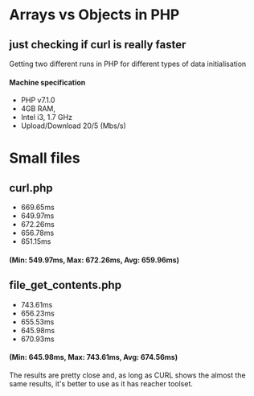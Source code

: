 # Arrays vs Objects in PHP
## just checking if curl is really faster

Getting two different runs in PHP for different types of data initialisation

#### Machine specification
* PHP v7.1.0
* 4GB RAM,
* Intel i3, 1.7 GHz
* Upload/Download 20/5 (Mbs/s)


# Small files
## curl.php
* 669.65ms
* 649.97ms
* 672.26ms
* 656.78ms
* 651.15ms
#### (Min: 549.97ms, Max: 672.26ms, Avg: 659.96ms)

## file_get_contents.php
* 743.61ms
* 656.23ms
* 655.53ms
* 645.98ms
* 670.93ms
#### (Min: 645.98ms, Max: 743.61ms, Avg: 674.56ms)

The results are pretty close and, as long as CURL shows the almost the same results, it's better to use as it has reacher toolset.
